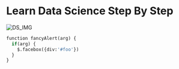 # Learn Data Science Step By Step 
![DS_IMG](https://cdn.dribbble.com/users/257123/screenshots/6840549/big_data_4x.png?compress=1&resize=1600x1200)

```python
function fancyAlert(arg) {
  if(arg) {
    $.facebox({div:'#foo'})
  }
}
```
